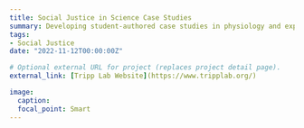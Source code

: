 ```yaml
---
title: Social Justice in Science Case Studies
summary: Developing student-authored case studies in physiology and expanding to other sciences in collaboration with and created by the Tripp Lab of UC Davis
tags:
- Social Justice
date: "2022-11-12T00:00:00Z"

# Optional external URL for project (replaces project detail page).
external_link: [Tripp Lab Website](https://www.tripplab.org/)

image:
  caption:
  focal_point: Smart
---
```

